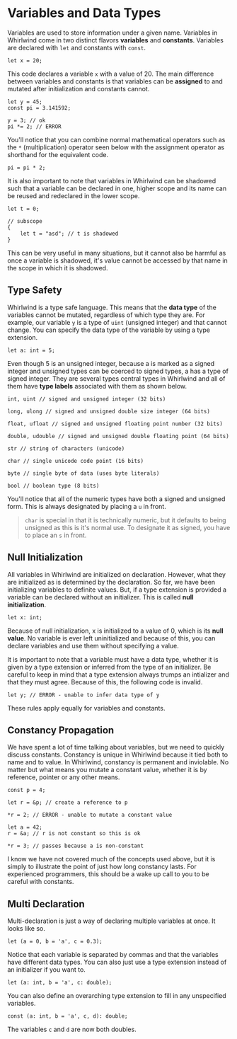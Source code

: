 # Variables and Data Types

Variables are used to store information under a given name.  Variables
in Whirlwind come in two distinct flavors **variables** and **constants**.
Variables are declared with `let` and constants with `const`.

    let x = 20;

This code declares a variable `x` with a value of 20.  The main difference
between variables and constants is that variables can be **assigned** to
and mutated after initialization and constants cannot.  

    let y = 45;
    const pi = 3.141592;

    y = 3; // ok
    pi *= 2; // ERROR

You'll notice that you can combine normal mathematical operators such as the `*`
(multiplication) operator seen below with the assignment operator as shorthand for the
equivalent code.

    pi = pi * 2;

It is also important to note that variables in Whirlwind can be shadowed such that
a variable can be declared in one, higher scope and its name can be reused and redeclared in
the lower scope.

    let t = 0;

    // subscope
    {
        let t = "asd"; // t is shadowed
    }

This can be very useful in many situations, but it cannot also be harmful as once a variable is
shadowed, it's value cannot be accessed by that name in the scope
in which it is shadowed.

## Type Safety

Whirlwind is a type safe language.  This means that the **data type** of the variables cannot
be mutated, regardless of which type they are.  For example, our variable `y` is a type of
`uint` (unsigned integer) and that cannot change.  You can specify the data type of the variable
by using a type extension.

    let a: int = 5;

Even though 5 is an unsigned integer, because a is marked as a signed integer and unsigned types 
can be coerced to signed types, a has a type of signed integer.  They are several types
central types in Whirlwind and all of them have **type labels** associated with them as shown
below.

    int, uint // signed and unsigned integer (32 bits)

    long, ulong // signed and unsigned double size integer (64 bits)

    float, ufloat // signed and unsigned floating point number (32 bits)

    double, udouble // signed and unsigned double floating point (64 bits)

    str // string of characters (unicode)

    char // single unicode code point (16 bits)

    byte // single byte of data (uses byte literals)

    bool // boolean type (8 bits)

You'll notice that all of the numeric types have both a signed and unsigned form.  This is always
designated by placing a `u` in front.

> `char` is special in that it is technically numeric, but it defaults to being unsigned as this is it's normal use.
> To designate it as signed, you have to place an `s` in front.

## Null Initialization

All variables in Whirlwind are initialized on declaration.  However, what they are initialized as
is determined by the declaration.  So far, we have been initializing variables to definite values.
But, if a type extension is provided a variable can be declared without an initializer.  This is called
**null initialization**.

    let x: int;

Because of null initialization, x is initialized to a value of 0, which is its **null value**.  No variable
is ever left uninitialized and because of this, you can declare variables and use them without specifying a value.

It is important to note that a variable must have a data type, whether it is given by a type extension or inferred from
the type of an initializer.  Be careful to keep in mind that a type extension always trumps an intializer and that they must
agree.  Because of this, the following code is invalid.

    let y; // ERROR - unable to infer data type of y

These rules apply equally for variables and constants.

## Constancy Propagation

We have spent a lot of time talking about variables, but we need to quickly discuss constants.  Constancy
is unique in Whirlwind because it tied both to name and to value.  In Whirlwind, constancy is permanent
and inviolable.  No matter but what means you mutate a constant value, whether it is by reference, pointer or
any other means.

    const p = 4; 

    let r = &p; // create a reference to p

    *r = 2; // ERROR - unable to mutate a constant value

    let a = 42;
    r = &a; // r is not constant so this is ok

    *r = 3; // passes because a is non-constant

I know we have not covered much of the concepts used above, but it is simply to illustrate the point
of just how long constancy lasts.  For experienced programmers, this should be a wake up call
to you to be careful with constants.

## Multi Declaration

Multi-declaration is just a way of declaring multiple variables at once.  It looks like so.

    let (a = 0, b = 'a', c = 0.3);

Notice that each variable is separated by commas and that the variables have different data types.
You can also just use a type extension instead of an initializer if you want to.

    let (a: int, b = 'a', c: double);

You can also define an overarching type extension to fill in any unspecified variables.

    const (a: int, b = 'a', c, d): double;

The variables `c` and `d` are now both doubles.
